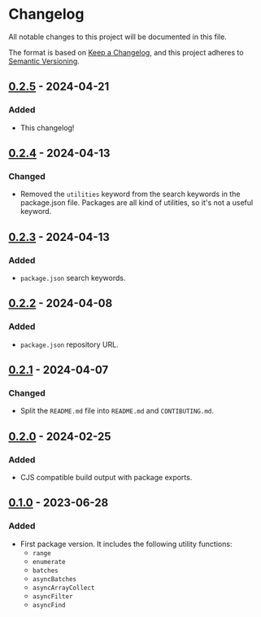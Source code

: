 # Changelog

All notable changes to this project will be documented in this file.

The format is based on [Keep a Changelog](https://keepachangelog.com/en/1.1.0/),
and this project adheres to [Semantic Versioning](https://semver.org/spec/v2.0.0.html).

## [0.2.5] - 2024-04-21

### Added

- This changelog!

## [0.2.4] - 2024-04-13

### Changed

- Removed the `utilities` keyword from the search keywords in the package.json file. Packages are all kind of
utilities, so it's not a useful keyword.

## [0.2.3] - 2024-04-13

### Added

- `package.json` search keywords.

## [0.2.2] - 2024-04-08

### Added

- `package.json` repository URL.

## [0.2.1] - 2024-04-07

### Changed

- Split the `README.md` file into `README.md` and `CONTIBUTING.md`.

## [0.2.0] - 2024-02-25

### Added

- CJS compatible build output with package exports.

## [0.1.0] - 2023-06-28

### Added

- First package version. It includes the following utility functions:
  - `range`
  - `enumerate`
  - `batches`
  - `asyncBatches`
  - `asyncArrayCollect`
  - `asyncFilter`
  - `asyncFind`

[0.2.5]: https://github.com/infrastructure-blocks/ts-iter/releases/tag/v0.2.5
[0.2.4]: https://github.com/infrastructure-blocks/ts-iter/releases/tag/v0.2.4
[0.2.3]: https://github.com/infrastructure-blocks/ts-iter/releases/tag/v0.2.3
[0.2.2]: https://github.com/infrastructure-blocks/ts-iter/releases/tag/v0.2.2
[0.2.1]: https://github.com/infrastructure-blocks/ts-iter/releases/tag/v0.2.1
[0.2.0]: https://github.com/infrastructure-blocks/ts-iter/releases/tag/v0.2.0
[0.1.0]: https://github.com/infrastructure-blocks/ts-iter/releases/tag/v0.1.0

